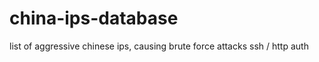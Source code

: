 china-ips-database
==================

list of aggressive chinese ips, causing brute force attacks ssh / http auth
